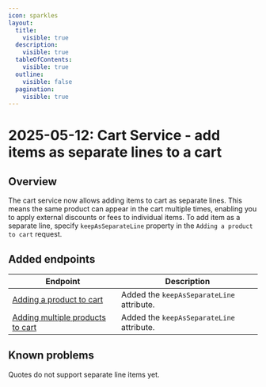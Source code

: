 ```yaml
---
icon: sparkles
layout:
  title:
    visible: true
  description:
    visible: true
  tableOfContents:
    visible: true
  outline:
    visible: false
  pagination:
    visible: true
---
```


# 2025-05-12: Cart Service - add items as separate lines to a cart

## Overview

The cart service now allows adding items to cart as separate lines. This means the same product can appear in the cart multiple times, enabling you to apply external discounts or fees to individual items.
To add item as a separate line, specify `keepAsSeparateLine` property in the `Adding a product to cart` request.

## Added endpoints

| Endpoint                                                                                          | Description                               |
|---------------------------------------------------------------------------------------------------|-------------------------------------------|
| [Adding a product to cart](https://developer.emporix.io/api-references/api-guides/checkout/cart/api-reference/cart-items#post-cart-tenant-carts-cartid-items)               | Added the `keepAsSeparateLine` attribute. |
| [Adding multiple products to cart](https://developer.emporix.io/api-references/api-guides/checkout/cart/api-reference/cart-items#post-cart-tenant-carts-cartid-itemsbatch) | Added the `keepAsSeparateLine` attribute. |

## Known problems

Quotes do not support separate line items yet.